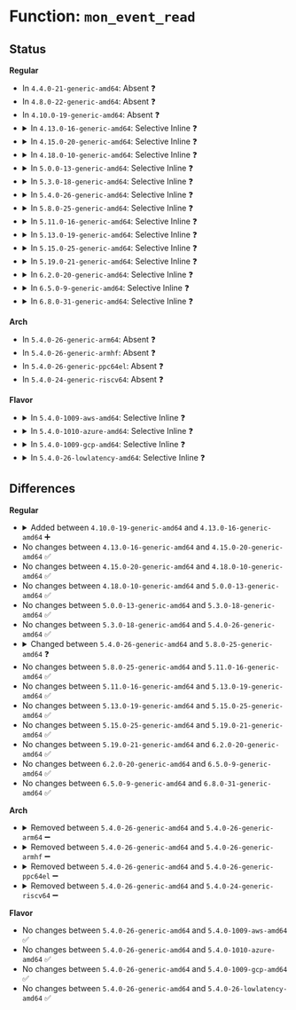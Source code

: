 # Function: <code>mon_event_read</code>

## Status
<b>Regular</b>
<ul>
<li>
In <code>4.4.0-21-generic-amd64</code>: Absent ❓
</li>
<li>
In <code>4.8.0-22-generic-amd64</code>: Absent ❓
</li>
<li>
In <code>4.10.0-19-generic-amd64</code>: Absent ❓
</li>
<li>
<details>
<summary>In <code>4.13.0-16-generic-amd64</code>: Selective Inline ❓</summary>

```c
void mon_event_read(struct rmid_read * rr, struct rdt_domain * d, struct rdtgroup * rdtgrp, int evtid, int first)
```

```json
{
  "name": "mon_event_read",
  "collision_type": "Unique Global",
  "inline_type": "Selective",
  "funcs": [
    {
      "addr": 18446744071579127876,
      "name": "mon_event_read",
      "external": true,
      "loc": "arch/x86/kernel/cpu/intel_rdt_ctrlmondata.c:289",
      "file": "arch/x86/kernel/cpu/intel_rdt_ctrlmondata.c",
      "inline": "not declared, inlined",
      "caller_inline": [
        "arch/x86/kernel/cpu/intel_rdt_ctrlmondata.c:rdtgroup_mondata_show"
      ],
      "caller_func": [
        "arch/x86/kernel/cpu/intel_rdt_rdtgroup.c:mkdir_mondata_subdir"
      ]
    }
  ],
  "symbols": [
    {
      "addr": 18446744071579127696,
      "name": "mon_event_read",
      "section": ".text",
      "bind": "STB_GLOBAL",
      "size": 63
    }
  ]
}
```
</details>
</li>
<li>
<details>
<summary>In <code>4.15.0-20-generic-amd64</code>: Selective Inline ❓</summary>

```c
void mon_event_read(struct rmid_read * rr, struct rdt_domain * d, struct rdtgroup * rdtgrp, int evtid, int first)
```

```json
{
  "name": "mon_event_read",
  "collision_type": "Unique Global",
  "inline_type": "Selective",
  "funcs": [
    {
      "addr": 18446744071579142516,
      "name": "mon_event_read",
      "external": true,
      "loc": "arch/x86/kernel/cpu/intel_rdt_ctrlmondata.c:319",
      "file": "arch/x86/kernel/cpu/intel_rdt_ctrlmondata.c",
      "inline": "not declared, inlined",
      "caller_inline": [
        "arch/x86/kernel/cpu/intel_rdt_ctrlmondata.c:rdtgroup_mondata_show"
      ],
      "caller_func": [
        "arch/x86/kernel/cpu/intel_rdt_rdtgroup.c:mkdir_mondata_subdir"
      ]
    }
  ],
  "symbols": [
    {
      "addr": 18446744071579142336,
      "name": "mon_event_read",
      "section": ".text",
      "bind": "STB_GLOBAL",
      "size": 63
    }
  ]
}
```
</details>
</li>
<li>
<details>
<summary>In <code>4.18.0-10-generic-amd64</code>: Selective Inline ❓</summary>

```c
void mon_event_read(struct rmid_read * rr, struct rdt_domain * d, struct rdtgroup * rdtgrp, int evtid, int first)
```

```json
{
  "name": "mon_event_read",
  "collision_type": "Unique Global",
  "inline_type": "Selective",
  "funcs": [
    {
      "addr": 18446744071579153077,
      "name": "mon_event_read",
      "external": true,
      "loc": "arch/x86/kernel/cpu/intel_rdt_ctrlmondata.c:333",
      "file": "arch/x86/kernel/cpu/intel_rdt_ctrlmondata.c",
      "inline": "not declared, inlined",
      "caller_inline": [
        "arch/x86/kernel/cpu/intel_rdt_ctrlmondata.c:rdtgroup_mondata_show"
      ],
      "caller_func": [
        "arch/x86/kernel/cpu/intel_rdt_rdtgroup.c:mkdir_mondata_subdir"
      ]
    }
  ],
  "symbols": [
    {
      "addr": 18446744071579152896,
      "name": "mon_event_read",
      "section": ".text",
      "bind": "STB_GLOBAL",
      "size": 63
    }
  ]
}
```
</details>
</li>
<li>
<details>
<summary>In <code>5.0.0-13-generic-amd64</code>: Selective Inline ❓</summary>

```c
void mon_event_read(struct rmid_read * rr, struct rdt_domain * d, struct rdtgroup * rdtgrp, int evtid, int first)
```

```json
{
  "name": "mon_event_read",
  "collision_type": "Unique Global",
  "inline_type": "Selective",
  "funcs": [
    {
      "addr": 18446744071579220679,
      "name": "mon_event_read",
      "external": true,
      "loc": "arch/x86/kernel/cpu/resctrl/ctrlmondata.c:506",
      "file": "arch/x86/kernel/cpu/resctrl/ctrlmondata.c",
      "inline": "not declared, inlined",
      "caller_inline": [
        "arch/x86/kernel/cpu/resctrl/ctrlmondata.c:rdtgroup_mondata_show"
      ],
      "caller_func": [
        "arch/x86/kernel/cpu/resctrl/rdtgroup.c:mkdir_mondata_subdir"
      ]
    }
  ],
  "symbols": [
    {
      "addr": 18446744071579220480,
      "name": "mon_event_read",
      "section": ".text",
      "bind": "STB_GLOBAL",
      "size": 63
    }
  ]
}
```
</details>
</li>
<li>
<details>
<summary>In <code>5.3.0-18-generic-amd64</code>: Selective Inline ❓</summary>

```c
void mon_event_read(struct rmid_read * rr, struct rdt_domain * d, struct rdtgroup * rdtgrp, int evtid, int first)
```

```json
{
  "name": "mon_event_read",
  "collision_type": "Unique Global",
  "inline_type": "Selective",
  "funcs": [
    {
      "addr": 18446744071579233848,
      "name": "mon_event_read",
      "external": true,
      "loc": "arch/x86/kernel/cpu/resctrl/ctrlmondata.c:498",
      "file": "arch/x86/kernel/cpu/resctrl/ctrlmondata.c",
      "inline": "not declared, inlined",
      "caller_inline": [
        "arch/x86/kernel/cpu/resctrl/ctrlmondata.c:rdtgroup_mondata_show"
      ],
      "caller_func": [
        "arch/x86/kernel/cpu/resctrl/rdtgroup.c:mkdir_mondata_subdir"
      ]
    }
  ],
  "symbols": [
    {
      "addr": 18446744071579233648,
      "name": "mon_event_read",
      "section": ".text",
      "bind": "STB_GLOBAL",
      "size": 63
    }
  ]
}
```
</details>
</li>
<li>
<details>
<summary>In <code>5.4.0-26-generic-amd64</code>: Selective Inline ❓</summary>

```c
void mon_event_read(struct rmid_read * rr, struct rdt_domain * d, struct rdtgroup * rdtgrp, int evtid, int first)
```

```json
{
  "name": "mon_event_read",
  "collision_type": "Unique Global",
  "inline_type": "Selective",
  "funcs": [
    {
      "addr": 18446744071579236033,
      "name": "mon_event_read",
      "external": true,
      "loc": "arch/x86/kernel/cpu/resctrl/ctrlmondata.c:498",
      "file": "arch/x86/kernel/cpu/resctrl/ctrlmondata.c",
      "inline": "not declared, inlined",
      "caller_inline": [
        "arch/x86/kernel/cpu/resctrl/ctrlmondata.c:rdtgroup_mondata_show"
      ],
      "caller_func": [
        "arch/x86/kernel/cpu/resctrl/rdtgroup.c:mkdir_mondata_subdir"
      ]
    }
  ],
  "symbols": [
    {
      "addr": 18446744071579235824,
      "name": "mon_event_read",
      "section": ".text",
      "bind": "STB_GLOBAL",
      "size": 63
    }
  ]
}
```
</details>
</li>
<li>
<details>
<summary>In <code>5.8.0-25-generic-amd64</code>: Selective Inline ❓</summary>

```c
void mon_event_read(struct rmid_read * rr, struct rdt_resource * r, struct rdt_domain * d, struct rdtgroup * rdtgrp, int evtid, int first)
```

```json
{
  "name": "mon_event_read",
  "collision_type": "Unique Global",
  "inline_type": "Selective",
  "funcs": [
    {
      "addr": 18446744071579259250,
      "name": "mon_event_read",
      "external": true,
      "loc": "arch/x86/kernel/cpu/resctrl/ctrlmondata.c:498",
      "file": "arch/x86/kernel/cpu/resctrl/ctrlmondata.c",
      "inline": "not declared, inlined",
      "caller_inline": [
        "arch/x86/kernel/cpu/resctrl/ctrlmondata.c:rdtgroup_mondata_show"
      ],
      "caller_func": [
        "arch/x86/kernel/cpu/resctrl/rdtgroup.c:mkdir_mondata_subdir"
      ]
    }
  ],
  "symbols": [
    {
      "addr": 18446744071579259024,
      "name": "mon_event_read",
      "section": ".text",
      "bind": "STB_GLOBAL",
      "size": 68
    }
  ]
}
```
</details>
</li>
<li>
<details>
<summary>In <code>5.11.0-16-generic-amd64</code>: Selective Inline ❓</summary>

```c
void mon_event_read(struct rmid_read * rr, struct rdt_resource * r, struct rdt_domain * d, struct rdtgroup * rdtgrp, int evtid, int first)
```

```json
{
  "name": "mon_event_read",
  "collision_type": "Unique Global",
  "inline_type": "Selective",
  "funcs": [
    {
      "addr": 18446744071579251557,
      "name": "mon_event_read",
      "external": true,
      "loc": "arch/x86/kernel/cpu/resctrl/ctrlmondata.c:432",
      "file": "arch/x86/kernel/cpu/resctrl/ctrlmondata.c",
      "inline": "not declared, inlined",
      "caller_inline": [
        "arch/x86/kernel/cpu/resctrl/ctrlmondata.c:rdtgroup_mondata_show"
      ],
      "caller_func": [
        "arch/x86/kernel/cpu/resctrl/rdtgroup.c:mkdir_mondata_subdir"
      ]
    }
  ],
  "symbols": [
    {
      "addr": 18446744071579251328,
      "name": "mon_event_read",
      "section": ".text",
      "bind": "STB_GLOBAL",
      "size": 68
    }
  ]
}
```
</details>
</li>
<li>
<details>
<summary>In <code>5.13.0-19-generic-amd64</code>: Selective Inline ❓</summary>

```c
void mon_event_read(struct rmid_read * rr, struct rdt_resource * r, struct rdt_domain * d, struct rdtgroup * rdtgrp, int evtid, int first)
```

```json
{
  "name": "mon_event_read",
  "collision_type": "Unique Global",
  "inline_type": "Selective",
  "funcs": [
    {
      "addr": 18446744071579253477,
      "name": "mon_event_read",
      "external": true,
      "loc": "arch/x86/kernel/cpu/resctrl/ctrlmondata.c:432",
      "file": "arch/x86/kernel/cpu/resctrl/ctrlmondata.c",
      "inline": "not declared, inlined",
      "caller_inline": [
        "arch/x86/kernel/cpu/resctrl/ctrlmondata.c:rdtgroup_mondata_show"
      ],
      "caller_func": [
        "arch/x86/kernel/cpu/resctrl/rdtgroup.c:mkdir_mondata_subdir"
      ]
    }
  ],
  "symbols": [
    {
      "addr": 18446744071579253248,
      "name": "mon_event_read",
      "section": ".text",
      "bind": "STB_GLOBAL",
      "size": 68
    }
  ]
}
```
</details>
</li>
<li>
<details>
<summary>In <code>5.15.0-25-generic-amd64</code>: Selective Inline ❓</summary>

```c
void mon_event_read(struct rmid_read * rr, struct rdt_resource * r, struct rdt_domain * d, struct rdtgroup * rdtgrp, int evtid, int first)
```

```json
{
  "name": "mon_event_read",
  "collision_type": "Unique Global",
  "inline_type": "Selective",
  "funcs": [
    {
      "addr": 18446744071579294421,
      "name": "mon_event_read",
      "external": true,
      "loc": "arch/x86/kernel/cpu/resctrl/ctrlmondata.c:501",
      "file": "arch/x86/kernel/cpu/resctrl/ctrlmondata.c",
      "inline": "not declared, inlined",
      "caller_inline": [
        "arch/x86/kernel/cpu/resctrl/ctrlmondata.c:rdtgroup_mondata_show"
      ],
      "caller_func": [
        "arch/x86/kernel/cpu/resctrl/rdtgroup.c:mkdir_mondata_subdir"
      ]
    }
  ],
  "symbols": [
    {
      "addr": 18446744071579294192,
      "name": "mon_event_read",
      "section": ".text",
      "bind": "STB_GLOBAL",
      "size": 68
    }
  ]
}
```
</details>
</li>
<li>
<details>
<summary>In <code>5.19.0-21-generic-amd64</code>: Selective Inline ❓</summary>

```c
void mon_event_read(struct rmid_read * rr, struct rdt_resource * r, struct rdt_domain * d, struct rdtgroup * rdtgrp, int evtid, int first)
```

```json
{
  "name": "mon_event_read",
  "collision_type": "Unique Global",
  "inline_type": "Selective",
  "funcs": [
    {
      "addr": 18446744071579349183,
      "name": "mon_event_read",
      "external": true,
      "loc": "arch/x86/kernel/cpu/resctrl/ctrlmondata.c:501",
      "file": "arch/x86/kernel/cpu/resctrl/ctrlmondata.c",
      "inline": "not declared, inlined",
      "caller_inline": [
        "arch/x86/kernel/cpu/resctrl/ctrlmondata.c:rdtgroup_mondata_show"
      ],
      "caller_func": [
        "arch/x86/kernel/cpu/resctrl/rdtgroup.c:mkdir_mondata_subdir"
      ]
    }
  ],
  "symbols": [
    {
      "addr": 18446744071579348896,
      "name": "mon_event_read",
      "section": ".text",
      "bind": "STB_GLOBAL",
      "size": 88
    }
  ]
}
```
</details>
</li>
<li>
<details>
<summary>In <code>6.2.0-20-generic-amd64</code>: Selective Inline ❓</summary>

```c
void mon_event_read(struct rmid_read * rr, struct rdt_resource * r, struct rdt_domain * d, struct rdtgroup * rdtgrp, int evtid, int first)
```

```json
{
  "name": "mon_event_read",
  "collision_type": "Unique Global",
  "inline_type": "Selective",
  "funcs": [
    {
      "addr": 18446744071579419617,
      "name": "mon_event_read",
      "external": true,
      "loc": "arch/x86/kernel/cpu/resctrl/ctrlmondata.c:531",
      "file": "arch/x86/kernel/cpu/resctrl/ctrlmondata.c",
      "inline": "not declared, inlined",
      "caller_inline": [
        "arch/x86/kernel/cpu/resctrl/ctrlmondata.c:rdtgroup_mondata_show"
      ],
      "caller_func": [
        "arch/x86/kernel/cpu/resctrl/rdtgroup.c:mkdir_mondata_subdir"
      ]
    }
  ],
  "symbols": [
    {
      "addr": 18446744071579419344,
      "name": "mon_event_read",
      "section": ".text",
      "bind": "STB_GLOBAL",
      "size": 88
    }
  ]
}
```
</details>
</li>
<li>
<details>
<summary>In <code>6.5.0-9-generic-amd64</code>: Selective Inline ❓</summary>

```c
void mon_event_read(struct rmid_read * rr, struct rdt_resource * r, struct rdt_domain * d, struct rdtgroup * rdtgrp, int evtid, int first)
```

```json
{
  "name": "mon_event_read",
  "collision_type": "Unique Global",
  "inline_type": "Selective",
  "funcs": [
    {
      "addr": 18446744071579431472,
      "name": "mon_event_read",
      "external": true,
      "loc": "arch/x86/kernel/cpu/resctrl/ctrlmondata.c:523",
      "file": "arch/x86/kernel/cpu/resctrl/ctrlmondata.c",
      "inline": "not declared, inlined",
      "caller_inline": [
        "arch/x86/kernel/cpu/resctrl/ctrlmondata.c:rdtgroup_mondata_show"
      ],
      "caller_func": [
        "arch/x86/kernel/cpu/resctrl/rdtgroup.c:mkdir_mondata_subdir"
      ]
    }
  ],
  "symbols": [
    {
      "addr": 18446744071579431200,
      "name": "mon_event_read",
      "section": ".text",
      "bind": "STB_GLOBAL",
      "size": 88
    }
  ]
}
```
</details>
</li>
<li>
<details>
<summary>In <code>6.8.0-31-generic-amd64</code>: Selective Inline ❓</summary>

```c
void mon_event_read(struct rmid_read * rr, struct rdt_resource * r, struct rdt_domain * d, struct rdtgroup * rdtgrp, int evtid, int first)
```

```json
{
  "name": "mon_event_read",
  "collision_type": "Unique Global",
  "inline_type": "Selective",
  "funcs": [
    {
      "addr": 18446744071579461056,
      "name": "mon_event_read",
      "external": true,
      "loc": "arch/x86/kernel/cpu/resctrl/ctrlmondata.c:525",
      "file": "arch/x86/kernel/cpu/resctrl/ctrlmondata.c",
      "inline": "not declared, inlined",
      "caller_inline": [
        "arch/x86/kernel/cpu/resctrl/ctrlmondata.c:rdtgroup_mondata_show"
      ],
      "caller_func": [
        "arch/x86/kernel/cpu/resctrl/rdtgroup.c:mkdir_mondata_subdir"
      ]
    }
  ],
  "symbols": [
    {
      "addr": 18446744071579460784,
      "name": "mon_event_read",
      "section": ".text",
      "bind": "STB_GLOBAL",
      "size": 88
    }
  ]
}
```
</details>
</li>
</ul>
<b>Arch</b>
<ul>
<li>
In <code>5.4.0-26-generic-arm64</code>: Absent ❓
</li>
<li>
In <code>5.4.0-26-generic-armhf</code>: Absent ❓
</li>
<li>
In <code>5.4.0-26-generic-ppc64el</code>: Absent ❓
</li>
<li>
In <code>5.4.0-24-generic-riscv64</code>: Absent ❓
</li>
</ul>
<b>Flavor</b>
<ul>
<li>
<details>
<summary>In <code>5.4.0-1009-aws-amd64</code>: Selective Inline ❓</summary>

```c
void mon_event_read(struct rmid_read * rr, struct rdt_domain * d, struct rdtgroup * rdtgrp, int evtid, int first)
```

```json
{
  "name": "mon_event_read",
  "collision_type": "Unique Global",
  "inline_type": "Selective",
  "funcs": [
    {
      "addr": 18446744071579234881,
      "name": "mon_event_read",
      "external": true,
      "loc": "arch/x86/kernel/cpu/resctrl/ctrlmondata.c:498",
      "file": "arch/x86/kernel/cpu/resctrl/ctrlmondata.c",
      "inline": "not declared, inlined",
      "caller_inline": [
        "arch/x86/kernel/cpu/resctrl/ctrlmondata.c:rdtgroup_mondata_show"
      ],
      "caller_func": [
        "arch/x86/kernel/cpu/resctrl/rdtgroup.c:mkdir_mondata_subdir"
      ]
    }
  ],
  "symbols": [
    {
      "addr": 18446744071579234672,
      "name": "mon_event_read",
      "section": ".text",
      "bind": "STB_GLOBAL",
      "size": 63
    }
  ]
}
```
</details>
</li>
<li>
<details>
<summary>In <code>5.4.0-1010-azure-amd64</code>: Selective Inline ❓</summary>

```c
void mon_event_read(struct rmid_read * rr, struct rdt_domain * d, struct rdtgroup * rdtgrp, int evtid, int first)
```

```json
{
  "name": "mon_event_read",
  "collision_type": "Unique Global",
  "inline_type": "Selective",
  "funcs": [
    {
      "addr": 18446744071579170161,
      "name": "mon_event_read",
      "external": true,
      "loc": "arch/x86/kernel/cpu/resctrl/ctrlmondata.c:498",
      "file": "arch/x86/kernel/cpu/resctrl/ctrlmondata.c",
      "inline": "not declared, inlined",
      "caller_inline": [
        "arch/x86/kernel/cpu/resctrl/ctrlmondata.c:rdtgroup_mondata_show"
      ],
      "caller_func": [
        "arch/x86/kernel/cpu/resctrl/rdtgroup.c:mkdir_mondata_subdir"
      ]
    }
  ],
  "symbols": [
    {
      "addr": 18446744071579169952,
      "name": "mon_event_read",
      "section": ".text",
      "bind": "STB_GLOBAL",
      "size": 63
    }
  ]
}
```
</details>
</li>
<li>
<details>
<summary>In <code>5.4.0-1009-gcp-amd64</code>: Selective Inline ❓</summary>

```c
void mon_event_read(struct rmid_read * rr, struct rdt_domain * d, struct rdtgroup * rdtgrp, int evtid, int first)
```

```json
{
  "name": "mon_event_read",
  "collision_type": "Unique Global",
  "inline_type": "Selective",
  "funcs": [
    {
      "addr": 18446744071579235953,
      "name": "mon_event_read",
      "external": true,
      "loc": "arch/x86/kernel/cpu/resctrl/ctrlmondata.c:498",
      "file": "arch/x86/kernel/cpu/resctrl/ctrlmondata.c",
      "inline": "not declared, inlined",
      "caller_inline": [
        "arch/x86/kernel/cpu/resctrl/ctrlmondata.c:rdtgroup_mondata_show"
      ],
      "caller_func": [
        "arch/x86/kernel/cpu/resctrl/rdtgroup.c:mkdir_mondata_subdir"
      ]
    }
  ],
  "symbols": [
    {
      "addr": 18446744071579235744,
      "name": "mon_event_read",
      "section": ".text",
      "bind": "STB_GLOBAL",
      "size": 63
    }
  ]
}
```
</details>
</li>
<li>
<details>
<summary>In <code>5.4.0-26-lowlatency-amd64</code>: Selective Inline ❓</summary>

```c
void mon_event_read(struct rmid_read * rr, struct rdt_domain * d, struct rdtgroup * rdtgrp, int evtid, int first)
```

```json
{
  "name": "mon_event_read",
  "collision_type": "Unique Global",
  "inline_type": "Selective",
  "funcs": [
    {
      "addr": 18446744071579241425,
      "name": "mon_event_read",
      "external": true,
      "loc": "arch/x86/kernel/cpu/resctrl/ctrlmondata.c:498",
      "file": "arch/x86/kernel/cpu/resctrl/ctrlmondata.c",
      "inline": "not declared, inlined",
      "caller_inline": [
        "arch/x86/kernel/cpu/resctrl/ctrlmondata.c:rdtgroup_mondata_show"
      ],
      "caller_func": [
        "arch/x86/kernel/cpu/resctrl/rdtgroup.c:mkdir_mondata_subdir"
      ]
    }
  ],
  "symbols": [
    {
      "addr": 18446744071579241216,
      "name": "mon_event_read",
      "section": ".text",
      "bind": "STB_GLOBAL",
      "size": 63
    }
  ]
}
```
</details>
</li>
</ul>

## Differences
<b>Regular</b>
<ul>
<li>
<details>
<summary>Added between <code>4.10.0-19-generic-amd64</code> and <code>4.13.0-16-generic-amd64</code> ➕</summary>

```c
void mon_event_read(struct rmid_read * rr, struct rdt_domain * d, struct rdtgroup * rdtgrp, int evtid, int first)
```
</details>
</li>
<li>
No changes between <code>4.13.0-16-generic-amd64</code> and <code>4.15.0-20-generic-amd64</code> ✅
</li>
<li>
No changes between <code>4.15.0-20-generic-amd64</code> and <code>4.18.0-10-generic-amd64</code> ✅
</li>
<li>
No changes between <code>4.18.0-10-generic-amd64</code> and <code>5.0.0-13-generic-amd64</code> ✅
</li>
<li>
No changes between <code>5.0.0-13-generic-amd64</code> and <code>5.3.0-18-generic-amd64</code> ✅
</li>
<li>
No changes between <code>5.3.0-18-generic-amd64</code> and <code>5.4.0-26-generic-amd64</code> ✅
</li>
<li>
<details>
<summary>Changed between <code>5.4.0-26-generic-amd64</code> and <code>5.8.0-25-generic-amd64</code> ❓</summary>
<ul>
<li>
<b>Param added. </b>
<code>struct rdt_resource * r</code>
</li>
<li>
<b>Param reordered. </b>
<code>rr, d, rdtgrp, evtid, first</code> ➡️ <code>rr, r, d, rdtgrp, evtid, first</code>
</li>
</ul>
</details>
</li>
<li>
No changes between <code>5.8.0-25-generic-amd64</code> and <code>5.11.0-16-generic-amd64</code> ✅
</li>
<li>
No changes between <code>5.11.0-16-generic-amd64</code> and <code>5.13.0-19-generic-amd64</code> ✅
</li>
<li>
No changes between <code>5.13.0-19-generic-amd64</code> and <code>5.15.0-25-generic-amd64</code> ✅
</li>
<li>
No changes between <code>5.15.0-25-generic-amd64</code> and <code>5.19.0-21-generic-amd64</code> ✅
</li>
<li>
No changes between <code>5.19.0-21-generic-amd64</code> and <code>6.2.0-20-generic-amd64</code> ✅
</li>
<li>
No changes between <code>6.2.0-20-generic-amd64</code> and <code>6.5.0-9-generic-amd64</code> ✅
</li>
<li>
No changes between <code>6.5.0-9-generic-amd64</code> and <code>6.8.0-31-generic-amd64</code> ✅
</li>
</ul>
<b>Arch</b>
<ul>
<li>
<details>
<summary>Removed between <code>5.4.0-26-generic-amd64</code> and <code>5.4.0-26-generic-arm64</code> ➖</summary>

```c
void mon_event_read(struct rmid_read * rr, struct rdt_domain * d, struct rdtgroup * rdtgrp, int evtid, int first)
```
</details>
</li>
<li>
<details>
<summary>Removed between <code>5.4.0-26-generic-amd64</code> and <code>5.4.0-26-generic-armhf</code> ➖</summary>

```c
void mon_event_read(struct rmid_read * rr, struct rdt_domain * d, struct rdtgroup * rdtgrp, int evtid, int first)
```
</details>
</li>
<li>
<details>
<summary>Removed between <code>5.4.0-26-generic-amd64</code> and <code>5.4.0-26-generic-ppc64el</code> ➖</summary>

```c
void mon_event_read(struct rmid_read * rr, struct rdt_domain * d, struct rdtgroup * rdtgrp, int evtid, int first)
```
</details>
</li>
<li>
<details>
<summary>Removed between <code>5.4.0-26-generic-amd64</code> and <code>5.4.0-24-generic-riscv64</code> ➖</summary>

```c
void mon_event_read(struct rmid_read * rr, struct rdt_domain * d, struct rdtgroup * rdtgrp, int evtid, int first)
```
</details>
</li>
</ul>
<b>Flavor</b>
<ul>
<li>
No changes between <code>5.4.0-26-generic-amd64</code> and <code>5.4.0-1009-aws-amd64</code> ✅
</li>
<li>
No changes between <code>5.4.0-26-generic-amd64</code> and <code>5.4.0-1010-azure-amd64</code> ✅
</li>
<li>
No changes between <code>5.4.0-26-generic-amd64</code> and <code>5.4.0-1009-gcp-amd64</code> ✅
</li>
<li>
No changes between <code>5.4.0-26-generic-amd64</code> and <code>5.4.0-26-lowlatency-amd64</code> ✅
</li>
</ul>
